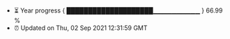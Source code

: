 - ⏳ Year progress { ████████████████████▁▁▁▁▁▁▁▁▁▁ } 66.99 %
- ⏰ Updated on Thu, 02 Sep 2021 12:31:59 GMT

